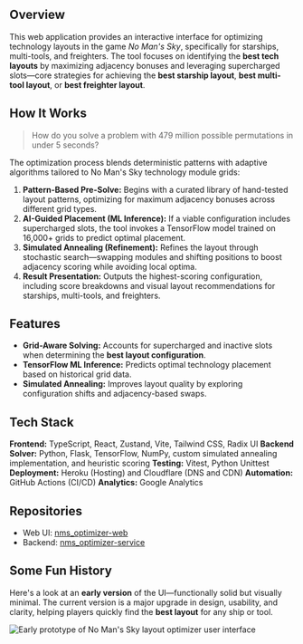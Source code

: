 ## Overview

This web application provides an interactive interface for optimizing technology layouts in the game _No Man's Sky_, specifically for starships, multi-tools, and freighters. The tool focuses on identifying the **best tech layouts** by maximizing adjacency bonuses and leveraging supercharged slots—core strategies for achieving the **best starship layout**, **best multi-tool layout**, or **best freighter layout**.

## How It Works

> How do you solve a problem with 479 million possible permutations in under 5 seconds?

The optimization process blends deterministic patterns with adaptive algorithms tailored to No Man's Sky technology module grids:

1.  **Pattern-Based Pre-Solve:** Begins with a curated library of hand-tested layout patterns, optimizing for maximum adjacency bonuses across different grid types.
2.  **AI-Guided Placement (ML Inference):** If a viable configuration includes supercharged slots, the tool invokes a TensorFlow model trained on 16,000+ grids to predict optimal placement.
3.  **Simulated Annealing (Refinement):** Refines the layout through stochastic search—swapping modules and shifting positions to boost adjacency scoring while avoiding local optima.
4.  **Result Presentation:** Outputs the highest-scoring configuration, including score breakdowns and visual layout recommendations for starships, multi-tools, and freighters.

## Features

- **Grid-Aware Solving:** Accounts for supercharged and inactive slots when determining the **best layout configuration**.
- **TensorFlow ML Inference:** Predicts optimal technology placement based on historical grid data.
- **Simulated Annealing:** Improves layout quality by exploring configuration shifts and adjacency-based swaps.

## Tech Stack

**Frontend:** TypeScript, React, Zustand, Vite, Tailwind CSS, Radix UI
**Backend Solver:** Python, Flask, TensorFlow, NumPy, custom simulated annealing implementation, and heuristic scoring
**Testing:** Vitest, Python Unittest
**Deployment:** Heroku (Hosting) and Cloudflare (DNS and CDN)
**Automation:** GitHub Actions (CI/CD)
**Analytics:** Google Analytics

## Repositories

- Web UI: [nms_optimizer-web](https://github.com/jbelew/nms_optimizer-web)
- Backend: [nms_optimizer-service](https://github.com/jbelew/nms_optimizer-service)

## Some Fun History

Here's a look at an **early version** of the UI—functionally solid but visually minimal. The current version is a major upgrade in design, usability, and clarity, helping players quickly find the **best layout** for any ship or tool.

![Early prototype of No Man's Sky layout optimizer user interface](/assets/img/screenshots/screenshot_v03.png)
